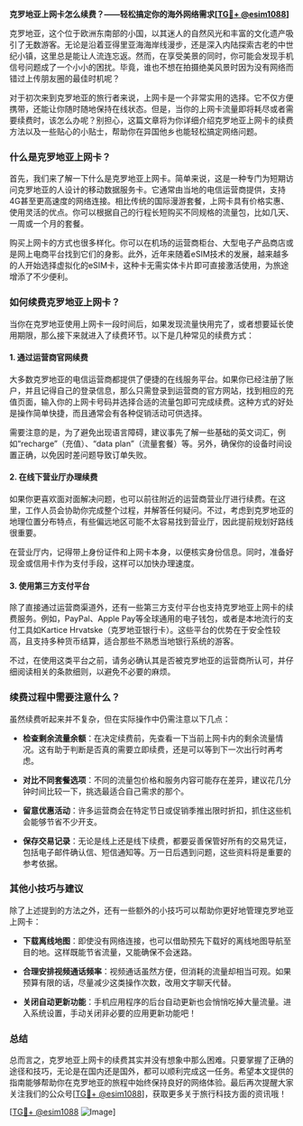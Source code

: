 **克罗地亚上网卡怎么续费？——轻松搞定你的海外网络需求[[TG💪+ @esim1088](https://t.me/s/esim1088)]**

克罗地亚，这个位于欧洲东南部的小国，以其迷人的自然风光和丰富的文化遗产吸引了无数游客。无论是沿着亚得里亚海海岸线漫步，还是深入内陆探索古老的中世纪小镇，这里总是能让人流连忘返。然而，在享受美景的同时，你可能会发现手机信号问题成了一个小小的困扰。毕竟，谁也不想在拍摄绝美风景时因为没有网络而错过上传朋友圈的最佳时机呢？

对于初次来到克罗地亚的旅行者来说，上网卡是一个非常实用的选择。它不仅方便携带，还能让你随时随地保持在线状态。但是，当你的上网卡流量即将耗尽或者需要续费时，该怎么办呢？别担心，这篇文章将为你详细介绍克罗地亚上网卡的续费方法以及一些贴心的小贴士，帮助你在异国他乡也能轻松搞定网络问题。

### **什么是克罗地亚上网卡？**

首先，我们来了解一下什么是克罗地亚上网卡。简单来说，这是一种专门为短期访问克罗地亚的人设计的移动数据服务卡。它通常由当地的电信运营商提供，支持4G甚至更高速度的网络连接。相比传统的国际漫游套餐，上网卡具有价格实惠、使用灵活的优点。你可以根据自己的行程长短购买不同规格的流量包，比如几天、一周或一个月的套餐。

购买上网卡的方式也很多样化。你可以在机场的运营商柜台、大型电子产品商店或是网上电商平台找到它们的身影。此外，近年来随着eSIM技术的发展，越来越多的人开始选择虚拟化的eSIM卡，这种卡无需实体卡片即可直接激活使用，为旅途增添了不少便利。

### **如何续费克罗地亚上网卡？**

当你在克罗地亚使用上网卡一段时间后，如果发现流量快用完了，或者想要延长使用期限，那么接下来就进入了续费环节。以下是几种常见的续费方式：

#### **1. 通过运营商官网续费**
大多数克罗地亚的电信运营商都提供了便捷的在线服务平台。如果你已经注册了账户，并且记得自己的登录信息，那么只需登录到运营商的官方网站，找到相应的充值页面，输入你的上网卡号码并选择合适的流量包即可完成续费。这种方式的好处是操作简单快捷，而且通常会有各种促销活动可供选择。

需要注意的是，为了避免出现语言障碍，建议事先了解一些基础的英文词汇，例如“recharge”（充值）、“data plan”（流量套餐）等。另外，确保你的设备时间设置正确，以免因时差问题导致订单失败。

#### **2. 在线下营业厅办理续费**
如果你更喜欢面对面解决问题，也可以前往附近的运营商营业厅进行续费。在这里，工作人员会协助你完成整个过程，并解答任何疑问。不过，考虑到克罗地亚的地理位置分布特点，有些偏远地区可能不太容易找到营业厅，因此提前规划好路线很重要。

在营业厅内，记得带上身份证件和上网卡本身，以便核实身份信息。同时，准备好现金或信用卡作为支付手段，这样可以加快办理速度。

#### **3. 使用第三方支付平台**
除了直接通过运营商渠道外，还有一些第三方支付平台也支持克罗地亚上网卡的续费服务。例如，PayPal、Apple Pay等全球通用的电子钱包，或者是本地流行的支付工具如Kartice Hrvatske（克罗地亚银行卡）。这些平台的优势在于安全性较高，且支持多种货币结算，适合那些不熟悉当地银行系统的游客。

不过，在使用这类平台之前，请务必确认其是否被克罗地亚的运营商所认可，并仔细阅读相关的条款细则，以避免不必要的麻烦。

### **续费过程中需要注意什么？**

虽然续费听起来并不复杂，但在实际操作中仍需注意以下几点：

- **检查剩余流量余额**：在决定续费前，先查看一下当前上网卡内的剩余流量情况。这有助于判断是否真的需要立即续费，还是可以等到下一次出行时再考虑。
  
- **对比不同套餐选项**：不同的流量包价格和服务内容可能存在差异，建议花几分钟时间比较一下，挑选最适合自己需求的那个。

- **留意优惠活动**：许多运营商会在特定节日或促销季推出限时折扣，抓住这些机会能够节省不少开支。

- **保存交易记录**：无论是线上还是线下续费，都要妥善保管好所有的交易凭证，包括电子邮件确认信、短信通知等。万一日后遇到问题，这些资料将是重要的参考依据。

### **其他小技巧与建议**

除了上述提到的方法之外，还有一些额外的小技巧可以帮助你更好地管理克罗地亚上网卡：

- **下载离线地图**：即使没有网络连接，也可以借助预先下载好的离线地图导航至目的地。这样既能节省流量，又能确保不会迷路。

- **合理安排视频通话频率**：视频通话虽然方便，但消耗的流量却相当可观。如果预算有限的话，尽量减少这类操作次数，改用文字聊天代替。

- **关闭自动更新功能**：手机应用程序的后台自动更新也会悄悄吃掉大量流量。进入系统设置，手动关闭非必要的应用更新功能吧！

### **总结**

总而言之，克罗地亚上网卡的续费其实并没有想象中那么困难。只要掌握了正确的途径和技巧，无论是在国内还是国外，都可以顺利完成这一任务。希望本文提供的指南能够帮助你在克罗地亚的旅程中始终保持良好的网络体验。最后再次提醒大家关注我们的公众号[[TG💪+ @esim1088](https://t.me/s/esim1088)]，获取更多关于旅行科技方面的资讯哦！

[[TG💪+ @esim1088](https://t.me/s/esim1088) ![Image](https://i.postimg.cc/4NQfJmqS/Snipaste-2025-05-13-00-14-12.png)]